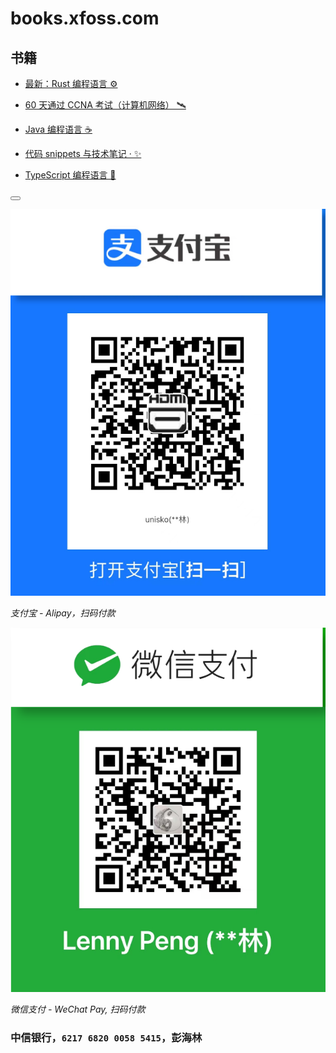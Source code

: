 # books.xfoss.com

## 书籍

- [最新：Rust 编程语言 ⚙️](https://rust-lang.xfoss.com/)

- [60 天通过 CCNA 考试（计算机网络） 🛰️](https://ccna.xfoss.com/)

- [Java 编程语言 ☕️](https://java-lang.xfoss.com/)

- [代码 snippets 与技术笔记 · ✨](https://snippets.xfoss.com/)

- [TypeScript 编程语言 📃](https://ts-lang.xfoss.com/)



<button class="section" target="payments" hide="打赏, donation 💰" show="打赏，donation 💰"></button>

<!--sec data-title="付款方式/Payments" data-id="payments" data-show=false ces-->


![支付宝-Alipay](alipay-laxers.png)

*支付宝 - Alipay，扫码付款*




![微信支付-WeChat Pay](wechat-pay-lenny.png)

*微信支付 - WeChat Pay, 扫码付款*


### 中信银行，`6217 6820 0058 5415`，彭海林

<!--endsec-->
